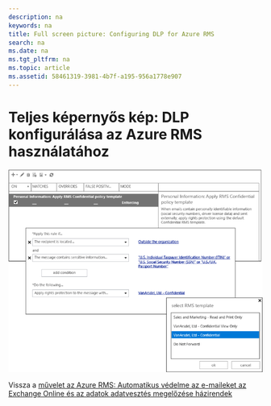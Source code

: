 ```yaml
---
description: na
keywords: na
title: Full screen picture: Configuring DLP for Azure RMS
search: na
ms.date: na
ms.tgt_pltfrm: na
ms.topic: article
ms.assetid: 58461319-3981-4b7f-a195-956a1778e907
---
```

# Teljes k&#233;pernyős k&#233;p: DLP konfigur&#225;l&#225;sa az Azure RMS haszn&#225;lat&#225;hoz
![](../Image/AzRMS_DLPExample.png)

Vissza a [művelet az Azure RMS: Automatikus védelme az e-maileket az Exchange Online és az adatok adatvesztés megelőzése házirendek](http://technet.microsoft.com/library/jj585026.aspx)

